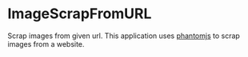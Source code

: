 # ImageScrapFromURL
Scrap images from given url. This application uses [phantomjs](http://phantomjs.org/) to scrap images from a website.
